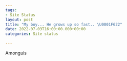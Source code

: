 ```yaml
---
tags:
- Site Status
layout: post
title: "My boy... He grows up so fast.. \U0001F622"
date: 2022-07-03T16:00:00.000+00:00
categories: Site status

---
```

Amonguis
